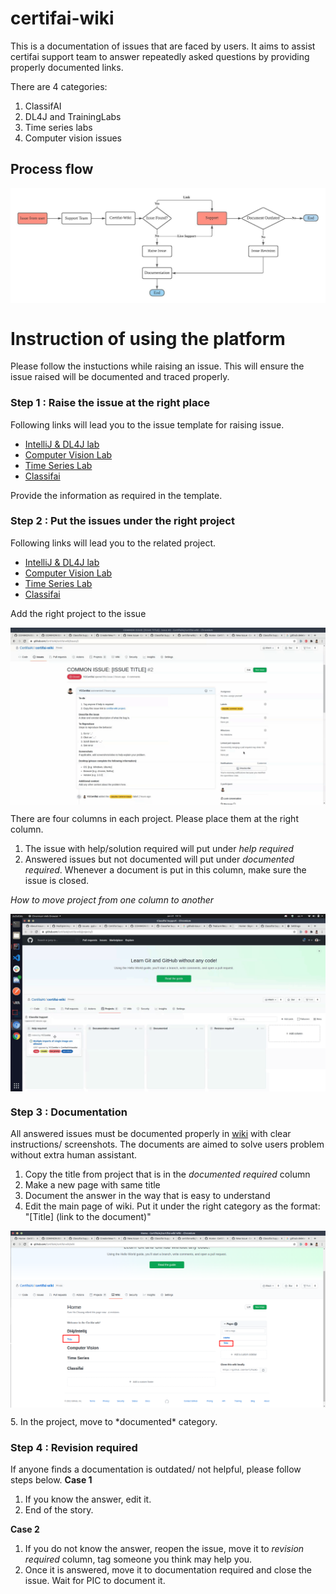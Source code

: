 # certifai-wiki

This is a documentation of issues that are faced by users. It aims to assist certifai support team to answer repeatedly asked questions by providing properly documented links.

There are 4 categories:
1. ClassifAI 
2. DL4J and TrainingLabs
3. Time series labs
4. Computer vision issues

## Process flow
<p align="center">
  <img align="middle" src="metadata/flow_chart.jpeg"/>
</p>

# Instruction of using the platform

Please follow the instuctions while raising an issue. This will ensure the issue raised will be documented and traced properly.

### Step 1 : Raise the issue at the right place
Following links will lead you to the issue template for raising issue.
- [IntelliJ & DL4J lab]()
- [Computer Vision Lab]()
- [Time Series Lab]()
- [Classifai](https://github.com/CertifaiAI/certifai-wiki/issues/new?assignees=&labels=classifai+common+issue&template=classifai_common_issue.md&title=COMMON+ISSUE%3A+%5BISSUE+TITLE%5D)

Provide the information as required in the template.

### Step 2 : Put the issues under the right project
Following links will lead you to the related project.
- [IntelliJ & DL4J lab]()
- [Computer Vision Lab]()
- [Time Series Lab]()
- [Classifai](https://github.com/CertifaiAI/certifai-wiki/projects/2)

Add the right project to the issue
<p align="center">
  <img align="middle" src="metadata/1.gif"/>
</p>

There are four columns in each project. Please place them at the right column. 
1. The issue with help/solution required will put under *help required*
2. Answered issues but not documented will put under *documented required*. Whenever a document is put in this column, make sure the issue is closed.

*How to move project from one column to another*

<p align="center">
  <img align="middle" src="metadata/0.gif"/>
</p>

### Step 3 : Documentation
All answered issues must be documented properly in [wiki](https://github.com/CertifaiAI/certifai-wiki/wiki) with clear instructions/ screenshots. The documents are aimed to solve users problem without extra human assistant.

1. Copy the title from project that is in the *documented required* column
2. Make a new page with same title
3. Document the answer in the way that is easy to understand
4. Edit the main page of wiki. Put it under the right category as the format: "[Title] (link to the document)"
<p align="center">
  <img align="middle" src="metadata/1.png"/>
</p>
5. In the project, move to *documented* category.

### Step 4 : Revision required
If anyone finds a documentation is outdated/ not helpful, please follow steps below.
**Case 1**
1. If you know the answer, edit it.
2. End of the story.

**Case 2**
1. If you do not know the answer, reopen the issue, move it to *revision required* column, tag someone you think may help you.
2. Once it is answered, move it to documentation required and close the issue. Wait for PIC to document it.